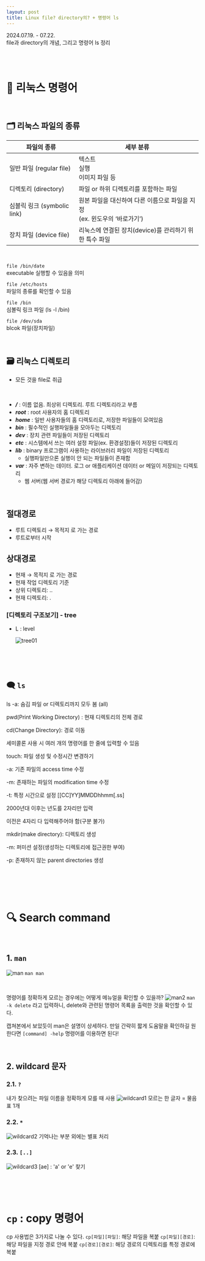 ```yaml
---
layout: post
title: Linux file? directory의? + 명령어 ls
---
```


2024.07.19. - 07.22. <br>
file과 directory의 개념, 그리고 명령어 ls 정리

<br><br>


# 🐧 리눅스 명령어
<br>

## 🗂️ 리눅스 파일의 종류

| 파일의 종류 | 세부 분류 |
| --- | --- |
| 일반 파일 (regular file) | 텍스트<br> 실행<br> 이미지 파일 등 |
| 디렉토리 (directory) | 파일 or 하위 디렉토리를 포함하는 파일 |
| 심볼릭 링크 (symbolic link) | 원본 파일을 대신하여 다른 이름으로 파일을 지정<br> (ex. 윈도우의 ‘바로가기’) |
| 장치 파일 (device file) | 리눅스에 연결된 장치(device)를 관리하기 위한 특수 파일 |
<br>

`file /bin/date`<br>
executable 실행할 수 있음을 의미

`file /etc/hosts`<br>
파일의 종류를 확인할 수 있음

`file /bin`<br>
심볼릭 링크 파일 (ls -l /bin)

`file /dev/sda`<br>
blcok 파일(장치파일)

<br>

## 🗃️ 리눅스 디렉토리

- 모든 것을 file로 취급
<br>

- ***/*** : 이름 없음. 최상위 디렉토리. 루트 디렉토리라고 부름
- ***root*** : root 사용자의 홈 디렉토리
- ***home*** : 일반 사용자들의 홈 디렉토리로, 저장한 파일들이 모여있음
- ***bin*** : 필수적인 실행파일들을 모아두는 디렉토리
- ***dev*** : 장치 관련 파일들이 저장된 디렉토리
- ***etc*** : 시스템에서 쓰는 여러 설정 파일(ex. 환경설정)들이 저장된 디렉토리
- ***lib*** : binary 프로그램이 사용하는 라이브러리 파일이 저장된 디렉토리
    - 실행파일만으론 실행이 안 되는 파일들이 존재함
- ***var*** : 자주 변하는 데이터. 로그 or 애플리케이션 데이터 or 메일이 저장되는 디렉토리
    - 웹 서버(웹 서버 경로가 해당 디렉토리 아래에 들어감)

<br>

## 절대경로

- 루트 디렉토리 → 목적지 로 가는 경로
- 루트로부터 시작

## 상대경로

- 현재 → 목적지 로 가는 경로
- 현재 작업 디렉토리 기준
- 상위 디렉토리: ..
- 현재 디렉토리: .

### [디렉토리 구조보기] - tree

- L : level

    ![tree01](<../images/post-img/tree01.png>)

<br><br><br>

## 🗨️ `ls`
ls -a: 숨김 파일 or 디렉토리까지 모두 봄 (all)

pwd(Print Working Directory) : 현재 디렉토리의 전체 경로

cd(Change Directory): 경로 이동

세미콜론 사용 시 여러 개의 명령어를 한 줄에 입력할 수 있음

touch: 파일 생성 및 수정시간 변경하기

-a: 기존 파일의 access time 수정

-m: 존재하는 파일의 modification time 수정

-t: 특정 시간으로 설정 [[CC]YY]MMDDhhmm[.ss]

2000년대 이후는 년도를 2자리만 입력

이전은 4자리 다 입력해주어야 함(구분 불가)

mkdir(make directory): 디렉토리 생성

-m: 퍼미션 설정(생성하는 디렉토리에 접근권한 부여)

-p: 존재하지 않는 parent directories 생성

<br><br><br><br>

# 🔍 Search command
<br>

## 1. `man`
![man](<../images/post-img/man.png>)
`man man`

<br>

명령어를 정확하게 모르는 경우에는 어떻게 메뉴얼을 확인할 수 있을까?
![man2](<../images/post-img/man2.png>)
`man -k delete` 라고 입력하니, delete와 관련된 명령어 목룍을 출력한 것을 확인할 수 있다.


캡쳐본에서 보았듯이 man은 설명이 상세하다. 만일 간략히 짧게 도움말을 확인하길 원한다면 `[command] -help` 명령어를 이용하면 된다!

<br>

## 2. wildcard 문자
### 2.1. `?`
내가 찾으려는 파일 이름을 정확하게 모를 때 사용
![wildcard1](<../images/post-img/wildcard1.png>)
모르는 한 글자 = 물음표 1개

### 2.2. `*`
![wildcard2](<../images/post-img/wildcard2.png>)
기억나는 부분 외에는 별표 처리

### 2.3. `[..]`
![wildcard3](<../images/post-img/wildcard3.png>)
[ae] : 'a' or 'e' 찾기

<br><br><br>

# `cp` : copy 명령어
cp 사용법은 3가지로 나눌 수 있다.
`cp[파일][파일]`: 해당 파일을 복붙
`cp[파일][경로]`: 해당 파일을 지정 경로 안에 복붙
`cp[경로][경로]`: 해당 경로의 디렉토리를 특정 경로에 복붙